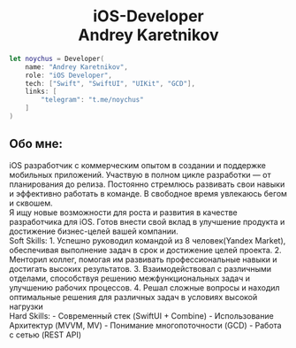 <h1 align="center">iOS-Developer <br> Andrey Karetnikov</h1>

```swift
let noychus = Developer(
    name: "Andrey Karetnikov",
    role: "iOS Developer",
    tech: ["Swift", "SwiftUI", "UIKit", "GCD"],
    links: [
        "telegram": "t.me/noychus"
    ]
)
```

<h2>Обо мне:</h2>
iOS разработчик с коммерческим опытом в создании и поддержке мобильных приложений. Участвую в полном цикле разработки — от планирования до релиза. Постоянно стремлюсь развивать свои навыки и эффективно работать в команде. В свободное время увлекаюсь бегом и сквошем.
<br>
Я ищу новые возможности для роста и развития в качестве разработчика для iOS. Готов внести свой вклад в улучшение продукта и достижение бизнес-целей вашей компании.
<br>
Soft Skills:
1. Успешно руководил командой из 8 человек(Yandex Market), обеспечивая выполнение задач в срок и достижение целей проекта.
2. Менторил коллег, помогая им развивать профессиональные навыки и достигать высоких результатов.
3. Взаимодействовал с различными отделами, способствуя решению межфункциональных задач и улучшению рабочих процессов.
4. Решал сложные вопросы и находил оптимальные решения для различных задач в условиях высокой нагрузки
<br>
Hard Skills:
- Современный стек (SwiftUI + Combine)
- Использование Архитектур (MVVM, MV)
- Понимание многопоточности (GCD)
- Работа с сетью (REST API)
